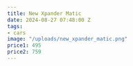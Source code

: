 ```yaml
---
title: New Xpander Matic
date: 2024-08-27 07:48:00 Z
tags:
- cars
image: "/uploads/new_xpander_matic.png"
price1: 495
price2: 759
---
```


